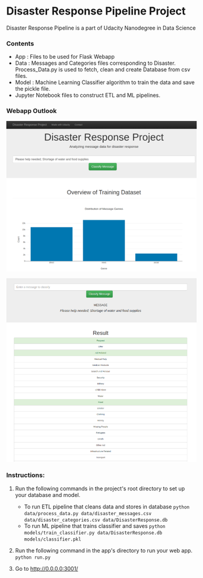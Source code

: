 # Disaster Response Pipeline Project
Disaster Response Pipeline is a part of Udacity Nanodegree in Data Science

### Contents
- App : Files to be used for Flask Webapp
- Data : Messages and Categories files corresponding to Disaster. Process_Data.py is used to fetch, clean and create Database from csv files.
- Model : Machine Learning Classifier algorithm to train the data and save the pickle file.
- Jupyter Notebook files to construct ETL and ML pipelines.

### Webapp Outlook
![Main_Page](./app/Pic_Mainpage.png)

![Result](./app/Pic_classify.png)

### Instructions:
1. Run the following commands in the project's root directory to set up your database and model.

    - To run ETL pipeline that cleans data and stores in database
        `python data/process_data.py data/disaster_messages.csv data/disaster_categories.csv data/DisasterResponse.db`
    - To run ML pipeline that trains classifier and saves
        `python models/train_classifier.py data/DisasterResponse.db models/classifier.pkl`

2. Run the following command in the app's directory to run your web app.
    `python run.py`

3. Go to http://0.0.0.0:3001/
